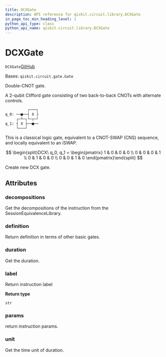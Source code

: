 ```yaml
---
title: DCXGate
description: API reference for qiskit.circuit.library.DCXGate
in_page_toc_min_heading_level: 1
python_api_type: class
python_api_name: qiskit.circuit.library.DCXGate
---
```


# DCXGate

<span id="qiskit.circuit.library.DCXGate" />

`DCXGate`[GitHub](https://github.com/qiskit/qiskit/tree/stable/0.18/qiskit/circuit/library/standard_gates/dcx.py "view source code")

Bases: `qiskit.circuit.gate.Gate`

Double-CNOT gate.

A 2-qubit Clifford gate consisting of two back-to-back CNOTs with alternate controls.

```python
          ┌───┐
q_0: ──■──┤ X ├
     ┌─┴─┐└─┬─┘
q_1: ┤ X ├──■──
     └───┘
```

This is a classical logic gate, equivalent to a CNOT-SWAP (CNS) sequence, and locally equivalent to an iSWAP.

$$
\begin{split}DCX\ q_0, q_1 =
    \begin{pmatrix}
        1 & 0 & 0 & 0 \\
        0 & 0 & 0 & 1 \\
        0 & 1 & 0 & 0 \\
        0 & 0 & 1 & 0
    \end{pmatrix}\end{split}
$$

Create new DCX gate.

## Attributes

<span id="qiskit.circuit.library.DCXGate.decompositions" />

### decompositions

Get the decompositions of the instruction from the SessionEquivalenceLibrary.

<span id="qiskit.circuit.library.DCXGate.definition" />

### definition

Return definition in terms of other basic gates.

<span id="qiskit.circuit.library.DCXGate.duration" />

### duration

Get the duration.

<span id="qiskit.circuit.library.DCXGate.label" />

### label

Return instruction label

**Return type**

`str`

<span id="qiskit.circuit.library.DCXGate.params" />

### params

return instruction params.

<span id="qiskit.circuit.library.DCXGate.unit" />

### unit

Get the time unit of duration.


